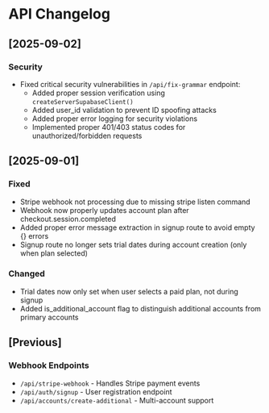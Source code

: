 # API Changelog

## [2025-09-02]
### Security
- Fixed critical security vulnerabilities in `/api/fix-grammar` endpoint:
  - Added proper session verification using `createServerSupabaseClient()`
  - Added user_id validation to prevent ID spoofing attacks
  - Added proper error logging for security violations
  - Implemented proper 401/403 status codes for unauthorized/forbidden requests

## [2025-09-01]
### Fixed
- Stripe webhook not processing due to missing stripe listen command
- Webhook now properly updates account plan after checkout.session.completed
- Added proper error message extraction in signup route to avoid empty {} errors
- Signup route no longer sets trial dates during account creation (only when plan selected)

### Changed
- Trial dates now only set when user selects a paid plan, not during signup
- Added is_additional_account flag to distinguish additional accounts from primary accounts

## [Previous]
### Webhook Endpoints
- `/api/stripe-webhook` - Handles Stripe payment events
- `/api/auth/signup` - User registration endpoint
- `/api/accounts/create-additional` - Multi-account support